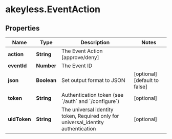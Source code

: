 # akeyless.EventAction

## Properties

Name | Type | Description | Notes
------------ | ------------- | ------------- | -------------
**action** | **String** | The Event Action [approve/deny] | 
**eventId** | **Number** | The Event ID | 
**json** | **Boolean** | Set output format to JSON | [optional] [default to false]
**token** | **String** | Authentication token (see &#x60;/auth&#x60; and &#x60;/configure&#x60;) | [optional] 
**uidToken** | **String** | The universal identity token, Required only for universal_identity authentication | [optional] 


